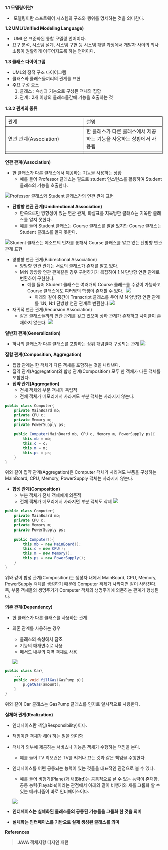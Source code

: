 **1.1 모델링이란?**

-    모델링이란 소프트웨어 시스템의 구조와 행위를 명세하는 것을 의미한다.

**1.2 UML(Unified Modeling Language)**

-    UML은 표준화된 통합 모델링 언어이다.
-   요구 분석, 시스템 설계, 시스템 구현 등 시스템 개발 과정에서 개발자 사이의 의사 소통이 원할하게 이루어지도록 하는 언어이다.

**1.3 클래스 다이어그램**

-   UML의 정적 구조 다이어그램
-   클래스와 클래스들끼리의 관계를 표현
-   주요 구성 요소
    1.  클래스 : 속성과 기능으로 구성된 객체의 집합
    2.  관계 : 2개 이상의 클래스들간에 기능을 호출하는 것

**1.3.2 관계의 종류**

<table style="border-collapse: collapse; width: 100%; height: 120px;" border="1" data-ke-style="style14"><tbody><tr style="height: 20px;"><td style="width: 50%; height: 20px;">관계</td><td style="width: 50%; height: 20px;">설명</td></tr><tr style="height: 20px;"><td style="width: 50%; height: 20px;">연관 관계(Association)</td><td style="width: 50%; height: 20px;">한 클래스가 다른 클래스에서 제공하는 기능을 사용하는 상황에서 사용됨</td></tr><tr style="height: 20px;"><td style="width: 50%; height: 20px;">일반화 관계(Generalization)</td><td style="width: 50%; height: 20px;">객체지향모델리에서 상속 관계를 표현</td></tr><tr style="height: 20px;"><td style="width: 50%; height: 20px;">집합 관계(Composition, Aggregation)</td><td style="width: 50%; height: 20px;">클래스들 사이의 전체 또는 부분 관계</td></tr><tr style="height: 20px;"><td style="width: 50%; height: 20px;">의존 관계(Dependency)</td><td style="width: 50%; height: 20px;">두 클래스의 관계가 하나의 메서드를 실행하는 동안과 같은 매우 짧은 시간만 유지되는 관계</td></tr><tr style="height: 20px;"><td style="width: 50%; height: 20px;">실체화 관계(Realization)</td><td style="width: 50%; height: 20px;">인터페이스와 추상 메서드들을 실제로 구현한 클래스들 사이의 관계를 표현</td></tr></tbody></table>

**연관 관계(Association)**

-   한 클래스가 다른 클래스에서 제공하는 기능을 사용하는 상황
    -   예를 들어 Professor 클래스는 필드로 student 인스턴스를 활용하여 Student 클래스의 기능을 호출한다.

![Professor 클래스와 Student 클래스간의 연관 관계 표현](https://github.com/yonghwankim-dev/DesignPattern/blob/master/DesignPattern/src/chapter01_%EA%B0%9D%EC%B2%B4%EC%A7%80%ED%96%A5%EB%AA%A8%EB%8D%B8%EB%A7%81/diagram/01_Professor-Student_relation.png)

-   **단방향 연관 관계(Unidirectional Association)**
    -   한쪽으로만 방향성이 있는 연관 관계, 화살표를 지목당한 클래스는 지목한 클래스를 알지 못한다.
    -   예를 들어 Student 클래스는 Course 클래스를 알골 있지만 Course 클래스는 Student 클래스를 알지 못한다.

![Student 클래스는 메소드의 인자를 통해서 Course 클래스를 알고 있는 단방향 연관 관계 표현](https://github.com/yonghwankim-dev/DesignPattern/blob/master/DesignPattern/src/chapter01_%EA%B0%9D%EC%B2%B4%EC%A7%80%ED%96%A5%EB%AA%A8%EB%8D%B8%EB%A7%81/diagram/02_Student-Course_UnidirectionalAssociation.png)

-   양방향 연관 관계(Bidirectional Association)
    -   양방향 연관 관계는 서로의 클래스가 존재를 알고 있다.
    -   M:N 양방향 연관 관계같은 경우 구현하기가 복잡하여 1:N 단방향 연관 관계로 변환하여 구현한다.
        -   예를 들어 Student 클래스는 여러개의 Course 클래스를 수강이 가능하고 Course 클래스에도 여러명의 학생이 존재할 수 있다.  ![](https://github.com/yonghwankim-dev/DesignPattern/blob/master/DesignPattern/src/chapter01_%EA%B0%9D%EC%B2%B4%EC%A7%80%ED%96%A5%EB%AA%A8%EB%8D%B8%EB%A7%81/diagram/03_Student-Course_BidirectionalAssociation.png)
            -   아래와 같이 중간에 Transcript 클래스를 두어 M:N 양방향 연관 관계를 1:N, N:1 단방향 연관 관계로 변환한다.![](https://github.com/yonghwankim-dev/DesignPattern/blob/master/DesignPattern/src/chapter01_%EA%B0%9D%EC%B2%B4%EC%A7%80%ED%96%A5%EB%AA%A8%EB%8D%B8%EB%A7%81/diagram/04_Student-Course_BidirectionalAssociation.png)
-   재귀적 연관 관계(Recursion Association)
    -   같은 클래스들끼리 연관 관계를 갖고 있으며 상하 관계가 존재하고 사이클이 존재하지 않는다. ![](https://blog.kakaocdn.net/dn/AnrOa/btq4EcPzjGM/L1Zk9RKvdbZiGhMHlSadN0/img.png)

**일반화 관계(Generalization)**

-   하나의 클래스가 다른 클래스를 포함하는 상위 개념일때 구성되는 관계 ![](https://github.com/yonghwankim-dev/DesignPattern/blob/master/DesignPattern/src/chapter01_%EA%B0%9D%EC%B2%B4%EC%A7%80%ED%96%A5%EB%AA%A8%EB%8D%B8%EB%A7%81/diagram/05_RecursionAssociation.png)

**집합 관계(Composition, Aggregation)**

-   집합 관계는 한 객체가 다른 객체를 포함하는 것을 나타낸다.
-   집약 관계(Aggregation)와 합성 관계(Composition) 모두 한 객체가 다른 객체를 포함한다.
-   **집약 관계(Aggregation)**
    -   전체 객체와 부분 객체가 독립적
    -   전체 객체가 메모리에서 사라져도 부분 객체는 사라지지 않는다.

```java
public class Computer{
	private MainBoard mb;
    private CPU c;
    private Memory m;
    private PowerSupply ps;
    
    public Computer(MainBoard mb, CPU c, Memory m, PowerSupply ps){
    	this.mb = mb;
        this.c = c;
        this.m = m;
        this.ps = ps;
    }
}
```

위와 같이 집약 관계(Aggregation)은 Computer 객체가 사라져도 부품을 구성하는 MainBoard, CPU, Memory, PowerSupply 객체는 사라지지 않는다.

-   **합성 관계(Composition)**
    -   부분 객체가 전체 객체에게 의존적
    -   전체 객체가 메모리에서 사라지면 부분 객체도 삭제 ![](https://github.com/yonghwankim-dev/DesignPattern/blob/master/DesignPattern/src/chapter01_%EA%B0%9D%EC%B2%B4%EC%A7%80%ED%96%A5%EB%AA%A8%EB%8D%B8%EB%A7%81/diagram/07_Composition.png)

```java
public class Computer{
	private MainBoard mb;
    private CPU c;
    private Memory m;
    private PowerSupply ps;
    
    public Computer(){
    	this.mb = new MainBoard();
        this.c = new CPU();
        this.m = new Memory();
        this.ps = new PowerSupply();
    }
}
```

위와 같이 합성 관계(Composition)는 생성자 내에서 MainBoard, CPU, Memory, PowerSupply 객체를 생성하기 때문에 Computer 객체가 사라지면 같이 사라진다. 즉, 부품 객체들의 생명주기가 Computer 객체의 생명주기에 의존하는 관계가 형성된다.

**의존 관계(Dependency)**

-   한 클래스가 다른 클래스를 사용하는 관계
-   의존 관계를 사용하는 경우
    
    -   클래스의 속성에서 참조
    -   기능의 매개변수로 사용
    -   메서드 내부의 지역 객체로 사용
    
    ![](https://github.com/yonghwankim-dev/DesignPattern/blob/master/DesignPattern/src/chapter01_%EA%B0%9D%EC%B2%B4%EC%A7%80%ED%96%A5%EB%AA%A8%EB%8D%B8%EB%A7%81/diagram/08_Dependency.png)

```java
public class Car{
	...
    public void fillGas(GasPump p){
    	p.getGas(amount);
    }
}
```

위와 같이 Car 클래스는 GasPump 클래스를 인자로 일시적으로 사용한다.

**실체화 관계(Realization)**

-   인터페이스란 책임(Responsibility)이다.
-   책임이란 객체가 해야 하는 일을 의미함
-   객체가 외부에 제공하는 서비스나 기능은 객체가 수행하는 책임을 본다.
    -   예를 들어 TV 리모컨은 TV를 켜거나 끄는 것과 같은 책임을 수행한다.
-   인터페이스를 어떤 공통되는 능력이 있는 것들을 대표적인 관점으로 볼 수 있다.
    
    -   예를 들어 비행기(Plane)과 새(Bird)는 공통적으로 날 수 있는 능력이 존재함. 공통 능력(Flayable)이라는 관점에서 아래와 같이 비행기와 새를 그룹화 할 수 있는 메커니즘이 바로 인터페이스이다.
    
    ![](https://github.com/yonghwankim-dev/DesignPattern/blob/master/DesignPattern/src/chapter01_%EA%B0%9D%EC%B2%B4%EC%A7%80%ED%96%A5%EB%AA%A8%EB%8D%B8%EB%A7%81/diagram/09_Interface.png)
-   **인터페이스는 실체화된 클래스들의 공통된 기능들을 그룹화 한 것을 의미**
-   **실체화는 인터페이스를 기반으로 실제 생성된 클래스를 의미**

**References**

> **JAVA 객체지향 디자인 패턴**
